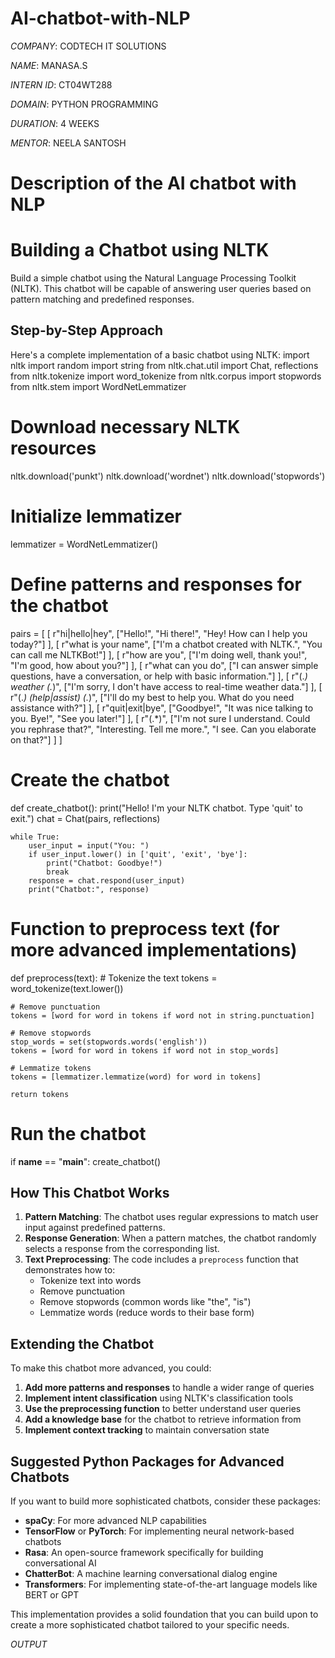 # AI-chatbot-with-NLP

*COMPANY*: CODTECH IT SOLUTIONS

*NAME*: MANASA.S

*INTERN ID*: CT04WT288

*DOMAIN*: PYTHON PROGRAMMING

*DURATION*: 4 WEEKS

*MENTOR*: NEELA SANTOSH

# Description of the AI chatbot with NLP 

# Building a Chatbot using NLTK

Build a simple chatbot using the Natural Language Processing Toolkit (NLTK). This chatbot will be capable of answering user queries based on pattern matching and predefined responses.

## Step-by-Step Approach

Here's a complete implementation of a basic chatbot using NLTK:
import nltk
import random
import string
from nltk.chat.util import Chat, reflections
from nltk.tokenize import word_tokenize
from nltk.corpus import stopwords
from nltk.stem import WordNetLemmatizer

# Download necessary NLTK resources
nltk.download('punkt')
nltk.download('wordnet')
nltk.download('stopwords')

# Initialize lemmatizer
lemmatizer = WordNetLemmatizer()

# Define patterns and responses for the chatbot
pairs = [
    [
        r"hi|hello|hey",
        ["Hello!", "Hi there!", "Hey! How can I help you today?"]
    ],
    [
        r"what is your name",
        ["I'm a chatbot created with NLTK.", "You can call me NLTKBot!"]
    ],
    [
        r"how are you",
        ["I'm doing well, thank you!", "I'm good, how about you?"]
    ],
    [
        r"what can you do",
        ["I can answer simple questions, have a conversation, or help with basic information."]
    ],
    [
        r"(.*) weather (.*)",
        ["I'm sorry, I don't have access to real-time weather data."]
    ],
    [
        r"(.*) (help|assist) (.*)",
        ["I'll do my best to help you. What do you need assistance with?"]
    ],
    [
        r"quit|exit|bye",
        ["Goodbye!", "It was nice talking to you. Bye!", "See you later!"]
    ],
    [
        r"(.*)",
        ["I'm not sure I understand. Could you rephrase that?", 
         "Interesting. Tell me more.",
         "I see. Can you elaborate on that?"]
    ]
]

# Create the chatbot
def create_chatbot():
    print("Hello! I'm your NLTK chatbot. Type 'quit' to exit.")
    chat = Chat(pairs, reflections)
    
    while True:
        user_input = input("You: ")
        if user_input.lower() in ['quit', 'exit', 'bye']:
            print("Chatbot: Goodbye!")
            break
        response = chat.respond(user_input)
        print("Chatbot:", response)

# Function to preprocess text (for more advanced implementations)
def preprocess(text):
    # Tokenize the text
    tokens = word_tokenize(text.lower())
    
    # Remove punctuation
    tokens = [word for word in tokens if word not in string.punctuation]
    
    # Remove stopwords
    stop_words = set(stopwords.words('english'))
    tokens = [word for word in tokens if word not in stop_words]
    
    # Lemmatize tokens
    tokens = [lemmatizer.lemmatize(word) for word in tokens]
    
    return tokens

# Run the chatbot
if __name__ == "__main__":
    create_chatbot()




## How This Chatbot Works

1. **Pattern Matching**: The chatbot uses regular expressions to match user input against predefined patterns.
2. **Response Generation**: When a pattern matches, the chatbot randomly selects a response from the corresponding list.
3. **Text Preprocessing**: The code includes a `preprocess` function that demonstrates how to:
   - Tokenize text into words
   - Remove punctuation
   - Remove stopwords (common words like "the", "is")
   - Lemmatize words (reduce words to their base form)

## Extending the Chatbot

To make this chatbot more advanced, you could:

1. **Add more patterns and responses** to handle a wider range of queries
2. **Implement intent classification** using NLTK's classification tools
3. **Use the preprocessing function** to better understand user queries
4. **Add a knowledge base** for the chatbot to retrieve information from
5. **Implement context tracking** to maintain conversation state

## Suggested Python Packages for Advanced Chatbots

If you want to build more sophisticated chatbots, consider these packages:

- **spaCy**: For more advanced NLP capabilities
- **TensorFlow** or **PyTorch**: For implementing neural network-based chatbots
- **Rasa**: An open-source framework specifically for building conversational AI
- **ChatterBot**: A machine learning conversational dialog engine
- **Transformers**: For implementing state-of-the-art language models like BERT or GPT

This implementation provides a solid foundation that you can build upon to create a more sophisticated chatbot tailored to your specific needs.

*OUTPUT*





